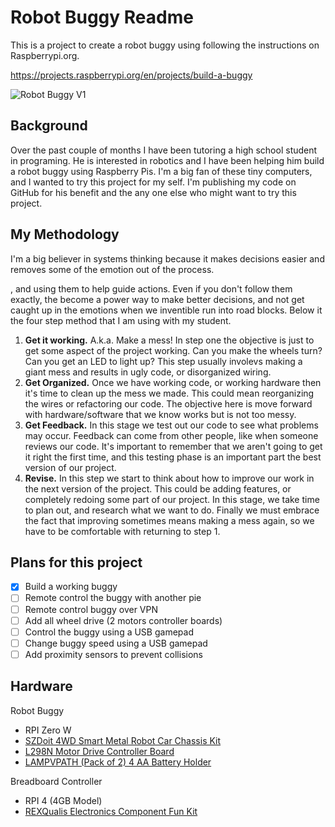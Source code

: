 # Robot Buggy Readme

This is a project to create a robot buggy using following the instructions on Raspberrypi.org. 

https://projects.raspberrypi.org/en/projects/build-a-buggy

![Robot Buggy V1](https://static.nelsonroberto.com/images/IMG_0526.jpeg)

## Background

Over the past couple of months I have been tutoring a high school student in programing. He is interested in robotics and I have been helping him build a robot buggy using Raspberry Pis. I'm a big fan of these tiny computers, and I wanted to try this project for my self. I'm publishing my code on GitHub for his benefit and the any one else who might want to try this project.

## My Methodology

I'm a big believer in systems thinking because it makes decisions easier and removes some of the emotion out of the process. 


, and using them to help guide actions. Even if you don't follow them exactly, the become a power way to make better decisions, and not get caught up in the emotions when we inventible run into road blocks. Below it the four step method that I am using with my student.

1. **Get it working.** A.k.a. Make a mess! In step one the objective is just to get some aspect of the project working. Can you make the wheels turn? Can you get an LED to light up? This step usually involevs making a giant mess and results in ugly code, or disorganized wiring.
2. **Get Organized.** Once we have working code, or working hardware then it's time to clean up the mess we made. This could mean reorganizing the wires or refactoring our code. The objective here is move forward with hardware/software that we know works but is not too messy.
3. **Get Feedback.** In this stage we test out our code to see what problems may occur. Feedback can come from other people, like when someone reviews our code. It's important to remember that we aren't going to get it right the first time, and this testing phase is an important part the best version of our project.
4. **Revise.** In this step we start to think about how to improve our work in the next version of the project. This could be adding features, or completely redoing some part of our project. In this stage, we take time to plan out, and research what we want to do. Finally we must embrace the fact that improving sometimes means making a mess again, so we have to be comfortable with returning to step 1.

## Plans for this project

- [x] Build a working buggy
- [ ] Remote control the buggy with another pie
- [ ] Remote control buggy over VPN
- [ ] Add all wheel drive (2 motors controller boards)
- [ ] Control the buggy using a USB gamepad
- [ ] Change buggy speed using a USB gamepad
- [ ] Add proximity sensors to prevent collisions

## Hardware

Robot Buggy
- RPI Zero W
- [SZDoit 4WD Smart Metal Robot Car Chassis Kit](https://amzn.to/3s6nk0A)
- [L298N Motor Drive Controller Board](https://amzn.to/3k27PDP)
- [LAMPVPATH (Pack of 2) 4 AA Battery Holder](https://amzn.to/3uah7m5)

Breadboard Controller
- RPI 4 (4GB Model)
- [REXQualis Electronics Component Fun Kit](https://amzn.to/2Zqw1pZ)
